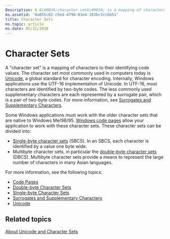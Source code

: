 ```yaml
---
Description: A &\#0034;character set&\#0034; is a mapping of characters to their identifying code values.
ms.assetid: '0a055c02-c5ed-4790-83e4-183bc3cc6b51'
title: Character Sets
ms.topic: article
ms.date: 05/31/2018
---
```


# Character Sets

A "character set" is a mapping of characters to their identifying code values. The character set most commonly used in computers today is [Unicode](unicode.md), a global standard for character encoding. Internally, Windows applications use the UTF-16 implementation of Unicode. In UTF-16, most characters are identified by two-byte codes. The less commonly used supplementary characters are each represented by a surrogate pair, which is a pair of two-byte codes. For more information, see [Surrogates and Supplementary Characters](surrogates-and-supplementary-characters.md).

Some Windows applications must work with the older character sets that are native to Windows Me/98/95. [Windows code pages](code-pages.md) allow your application to work with these character sets. These character sets can be divided into:

-   [Single-byte character sets](single-byte-character-sets.md) (SBCS). In an SBCS, each character is identified by a value one byte wide.
-   Multibyte character sets, in particular the [double-byte character sets](double-byte-character-sets.md) (DBCS). Multibyte character sets provide a means to represent the large number of characters in many Asian languages.

For more information, see the following topics:

-   [Code Pages](code-pages.md)
-   [Double-byte Character Sets](double-byte-character-sets.md)
-   [Single-byte Character Sets](single-byte-character-sets.md)
-   [Surrogates and Supplementary Characters](surrogates-and-supplementary-characters.md)
-   [Unicode](unicode.md)

## Related topics

<dl> <dt>

[About Unicode and Character Sets](about-unicode-and-character-sets.md)
</dt> </dl>

 

 



